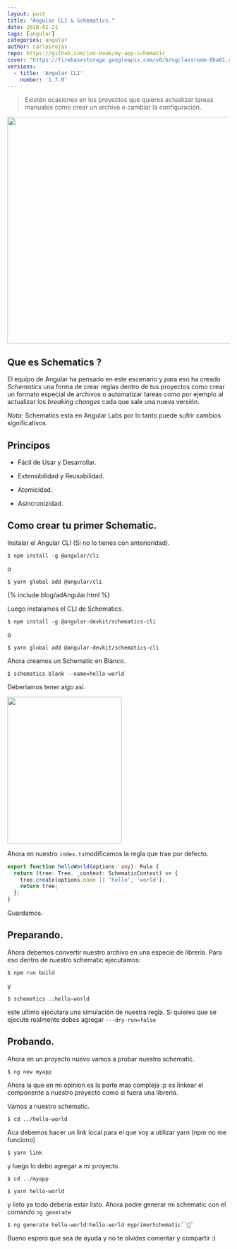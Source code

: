 ```yaml
---
layout: post
title: "Angular CLI & Schematics."
date: 2018-02-21
tags: [angular]
categories: angular
author: carlosrojas
repo: https://github.com/ion-book/my-app-schematic
cover: "https://firebasestorage.googleapis.com/v0/b/ngclassroom-8ba81.appspot.com/o/posts%2F2018-02-18-angular_cli_schematics%2FSchematics.png?alt=media&token=b4d31957-c23b-4c31-991c-b1293b22a877"
versions:
  - title: 'Angular CLI'
    number: '1.7.0'
---
```

> Existén ocasiones en los proyectos que quieres actualizar tareas manuales como crear un archivo o cambiar la configuración.

<img width="1024" height="512" class="responsive" src="https://firebasestorage.googleapis.com/v0/b/ngclassroom-8ba81.appspot.com/o/posts%2F2018-02-18-angular_cli_schematics%2FSchematics.png?alt=media&token=b4d31957-c23b-4c31-991c-b1293b22a877"> 

 

## Que es Schematics ?

El equipo de Angular ha pensado en este escenario y para eso ha creado *Schematics* una forma de crear reglas dentro de tus proyectos como crear un formato especial de archivos o automatizar tareas como por ejemplo al actualizar los *breaking changes* cada que sale una nueva versión.

*Nota:* Schematics esta en Angular Labs por lo tanto puede sufrir cambios significativos.

## Principos

* Fácil de Usar y Desarrollar.

* Extensibilidad y Reusabilidad.

* Atomicidad.

* Asincronizidad.


## Como crear tu primer Schematic.

Instalar el Angular CLI (Si no lo tienes con anterioridad).

````
$ npm install -g @angular/cli
````

o

````
$ yarn global add @angular/cli
````

{% include blog/adAngular.html %}

Luego instalamos el CLI de Schematics.

````
$ npm install -g @angular-devkit/schematics-cli
````

o

````
$ yarn global add @angular-devkit/schematics-cli
````

Ahora creamos un Schematic en Blanco.

````
$ schematics blank --name=hello-world
````

Deberiamos tener algo asi.

<div class="row wrap">
  <div class="col col-md-25 col-lg-25">
  </div>
  <div class="col col-md-50 col-lg-50">
    <img width="259" height="332" class="responsive"  src="https://firebasestorage.googleapis.com/v0/b/ngclassroom-8ba81.appspot.com/o/posts%2F2018-02-18-angular_cli_schematics%2FCaptura%20de%20pantalla%202018-02-21%20a%20la(s)%206.44.50%20a.%20m..png?alt=media&token=170d6c53-e49d-4573-a694-497ef8d2f909" alt=""> 
  </div>
  <div class="col col-md-25 col-lg-25">
  </div>
</div>

Ahora en nuestro ```index.ts```modificamos la regla que trae por defecto.

```ts
export function helloWorld(options: any): Rule {
  return (tree: Tree, _context: SchematicContext) => {
    tree.create(options.name || 'hello', 'world');
    return tree;
  };
}
```

Guardamos.

## Preparando.

Ahora debemos convertir nuestro archivo en una especie de libreria. Para eso dentro de nuestro schematic ejecutamos:

````
$ npm run build
````

y

````
$ schematics .:hello-world
````

este ultimo ejecutara una simulación de nuestra regla. Si quieres que se ejecute realmente debes agregar ```---dry-run=false```

## Probando.

Ahora en un proyecto nuevo vamos a probar nuestro schematic.

````
$ ng new myapp
````

Ahora la que en mi opinion es la parte mas compleja :p es linkear el componente a nuestro proyecto como si fuera una libreria.

Vamos a nuestro schematic.

````
$ cd ../hello-world
````

Aca debemos hacer un link local para el que voy a utilizar yarn (npm no me funciono)

````
$ yarn link
````

y luego lo debo agregar a mi proyecto.

````
$ cd ../myapp
````
````
$ yarn hello-world
````

y listo ya todo deberia estar listo. Ahora podre generar mi schematic con el comando ```ng generate```

````
$ ng generate hello-world:hello-world myprimerSchematic```
````

Bueno espero que sea de ayuda y no te olvides comentar y compartir :)